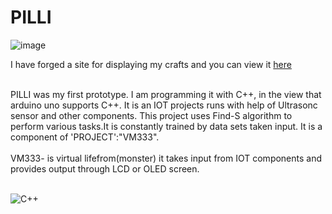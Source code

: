 # PILLI
![image](https://github.com/user-attachments/assets/32d02ea1-0b6b-4039-9174-505fe7df7a3c)


I have forged a site for displaying my crafts and you can view it [here](https://jstpavan.freewebhostmost.com/)

<br>PILLI was my first prototype. I am programming it with C++, in the view that arduino uno supports C++. It is an IOT projects runs with help of Ultrasonc sensor and other components. This project uses Find-S algorithm to perform various tasks.It is constantly trained by data sets taken input. It is a component of 'PROJECT':"VM333".
<br>
<br> VM333- is virtual lifefrom(monster) it takes input from IOT components and provides output through LCD or OLED screen.

<br>![C++](https://img.shields.io/badge/c++-%2300599C.svg?style=for-the-badge&logo=c%2B%2B&logoColor=white)

